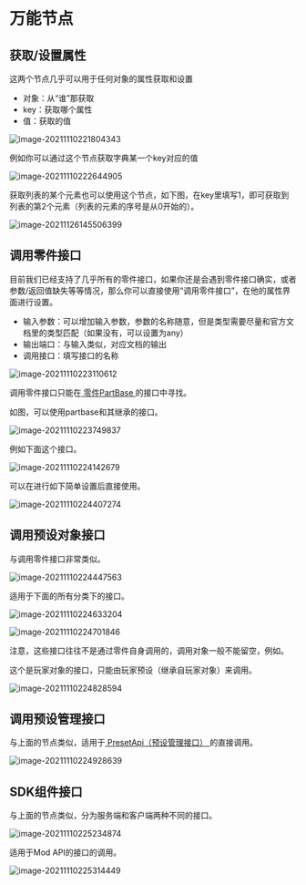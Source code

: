# 万能节点

## 获取/设置属性

这两个节点几乎可以用于任何对象的属性获取和设置

- 对象：从“谁”那获取
- key：获取哪个属性
- 值：获取的值

![image-20211110221804343](./images/image-20211110221804343.png)

例如你可以通过这个节点获取字典某一个key对应的值

![image-20211110222644905](./images/image-20211110222644905.png)

获取列表的某个元素也可以使用这个节点，如下图，在key里填写1，即可获取到列表的第2个元素（列表的元素的序号是从0开始的）。

![image-20211126145506399](./images/image-20211126145506399.png)

## 调用零件接口

目前我们已经支持了几乎所有的零件接口，如果你还是会遇到零件接口确实，或者参数/返回值缺失等等情况，那么你可以直接使用“调用零件接口”，在他的属性界面进行设置。

- 输入参数：可以增加输入参数，参数的名称随意，但是类型需要尽量和官方文档里的类型匹配（如果没有，可以设置为any）
- 输出端口：与输入类似，对应文档的输出
- 调用接口：填写接口的名称

![image-20211110223110612](./images/image-20211110223110612.png)

调用零件接口只能在<a href="../../../../mcdocs/3-PresetAPI/预设对象/零件/零件PartBase.html" rel="noopenner"> 零件PartBase </a>的接口中寻找。

如图，可以使用partbase和其继承的接口。

![image-20211110223749837](./images/image-20211110223749837.png)

例如下面这个接口。

![image-20211110224142679](./images/image-20211110224142679.png)

可以在进行如下简单设置后直接使用。

![image-20211110224407274](./images/image-20211110224407274.png)

## 调用预设对象接口

与调用零件接口非常类似。

![image-20211110224447563](./images/image-20211110224447563.png)

适用于下面的所有分类下的接口。

![image-20211110224633204](./images/image-20211110224633204.png)

![image-20211110224701846](./images/image-20211110224701846.png)

注意，这些接口往往不是通过零件自身调用的，调用对象一般不能留空，例如。

这个是玩家对象的接口，只能由玩家预设（继承自玩家对象）来调用。

![image-20211110224828594](./images/image-20211110224828594.png)

## 调用预设管理接口

与上面的节点类似，适用于<a href="../../../../mcdocs/3-PresetAPI/预设管理/PresetApi.html" rel="noopenner"> PresetApi（预设管理接口） </a>的直接调用。

![image-20211110224928639](./images/image-20211110224928639.png)

## SDK组件接口

与上面的节点类似，分为服务端和客户端两种不同的接口。

![image-20211110225234874](./images/image-20211110225234874.png)

适用于Mod API的接口的调用。

![image-20211110225314449](./images/image-20211110225314449.png)

